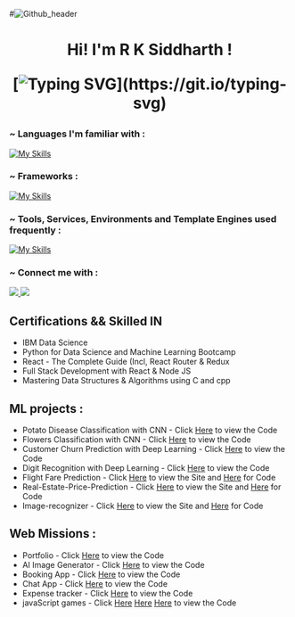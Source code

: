 #![Github_header](https://user-images.githubusercontent.com/88898454/162613510-d24014b6-b4ea-4f67-ba4a-19b4d956ceab.png)

<h1 align="center"> Hi! I'm R K Siddharth !

[![Typing SVG](https://readme-typing-svg.herokuapp.com?font=Montserrat&color=%246333F5&vCenter=true&lines=A+Undergraduate+B.Tech+CSE+Student,;Studying+at+VIT+University.;A+Web+and+ML+Developer.;I’ll+never+be+perfect,+but+I+can+be+better.)](https://git.io/typing-svg)

</h1>

<h3 align="left"> ~ Languages I'm familiar with :</h3>

[![My Skills](https://skillicons.dev/icons?i=c,cpp,python,java,html,css,javascript&theme=light)](https://skillicons.dev)

<h3 align="left"> ~ Frameworks :</h3>

[![My Skills](https://skillicons.dev/icons?i=react,nodejs,express,pytorch,tensorflow,jquery,bootstrap,tailwind&theme=light)](https://skillicons.dev)

<h3 align="left"> ~ Tools, Services, Environments and Template Engines used frequently :</h3>

[![My Skills](https://skillicons.dev/icons?i=linux,postman,heroku,git,github,gitlab,githubactions,mysql,mongodb,aws,vscode,docker&theme=light)](https://skillicons.dev)

<h3 align="left"> ~ Connect me with :</h3>

<p align="left">
  <a href="https://www.instagram.com/__siddhu__04/" >
    <img src="https://skillicons.dev/icons?i=instagram" />
  </a>
  <a href="https://www.linkedin.com/in/siddharth-r-k-14720121b/">
    <img src="https://skillicons.dev/icons?i=linkedin" />
  </a>
  </a>
</p>

## Certifications && Skilled IN

- IBM Data Science
- Python for Data Science and Machine Learning Bootcamp
- React - The Complete Guide (Incl, React Router & Redux
- Full Stack Development with React & Node JS
- Mastering Data Structures & Algorithms using C and cpp


## ML projects :

- Potato Disease Classification with CNN - Click [Here](https://github.com/siddhu2984/Potato_Disease_Classification_with_CNN/tree/main) to view the Code
- Flowers Classification with CNN - Click [Here](https://github.com/siddhu2984/Flowers_Classification_with_CNN) to view the Code
- Customer Churn Prediction with Deep Learning - Click [Here](https://github.com/siddhu2984/Customer_Churn_Prediction_DL) to view the Code
- Digit Recognition with Deep Learning - Click [Here](https://github.com/siddhu2984/Digit_Recognition_DL) to view the Code
- Flight Fare Prediction - Click [Here](http://ec2-3-25-160-241.ap-southeast-2.compute.amazonaws.com/predict) to view the Site and [Here](https://github.com/siddhu2984/Flight-Fare-Prediction) for Code
- Real-Estate-Price-Prediction - Click [Here](http://ec2-3-25-95-92.ap-southeast-2.compute.amazonaws.com/) to view the Site and [Here](https://github.com/siddhu2984/Real-Estate-Price-Prediction) for Code
- Image-recognizer - Click [Here](http://ec2-54-79-244-46.ap-southeast-2.compute.amazonaws.com/) to view the Site and [Here](https://github.com/siddhu2984/Image-recognizer) for Code


## Web Missions :

- Portfolio - Click [Here](https://siddhu2984.github.io/Portfolio/) to view the Code
- AI Image Generator - Click [Here](https://github.com/siddhu2984/AI-Image-Generator) to view the Code
- Booking App - Click [Here](https://github.com/siddhu2984/BookingApp) to view the Code
- Chat App - Click [Here](https://github.com/siddhu2984/MyChatApp) to view the Code
- Expense tracker - Click [Here](https://github.com/siddhu2984/Expense-Tracker-with-React) to view the Code
- javaScript games - Click [Here](https://github.com/siddhu2984/snake_game) [Here](https://github.com/siddhu2984/mind-game) [Here](https://github.com/siddhu2984/simen-game) to view the Code

